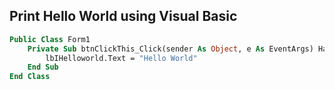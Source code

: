 ## Print Hello World using Visual Basic

```vb
Public Class Form1
    Private Sub btnClickThis_Click(sender As Object, e As EventArgs) Handles btnClickThis.Click
        lbIHelloworld.Text = "Hello World"
    End Sub
End Class
```
